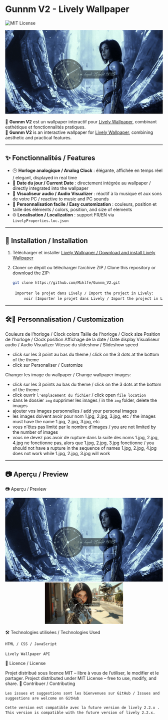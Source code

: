 # Gunnm V2 - Lively Wallpaper

![MIT License](https://img.shields.io/badge/License-MIT-green.svg)

<p align="center">
  <img src="GunnmV2.gif" alt="Aperçu du wallpaper / Wallpaper preview" width="600"/>
</p>

🎨 **Gunnm V2** est un wallpaper interactif pour [Lively Wallpaper](https://github.com/rocksdanister/lively-beta/releases), combinant esthétique et fonctionnalités pratiques.  
🎨 **Gunnm V2** is an interactive wallpaper for [Lively Wallpaper](https://github.com/rocksdanister/lively-beta/releases), combining aesthetic and practical features.

---

## ✨ Fonctionnalités / Features

- 🕒 **Horloge analogique / Analog Clock** : élégante, affichée en temps réel / elegant, displayed in real time
- 📅 **Date du jour / Current Date** : directement intégrée au wallpaper / directly integrated into the wallpaper
- 🎵 **Visualiseur audio / Audio Visualizer** : réactif à la musique et aux sons de votre PC / reactive to music and PC sounds
- 🎨 **Personnalisation facile / Easy customization** : couleurs, position et taille des éléments / colors, position, and size of elements
- 🌐 **Localisation / Localization** : support FR/EN via `LivelyProperties.loc.json`

---

## 🚀 Installation / Installation

1. Télécharger et installer [Lively Wallpaper / Download and install Lively Wallpaper](https://www.rocksdanister.com/lively/)
2. Cloner ce dépôt ou télécharger l’archive ZIP / Clone this repository or download the ZIP:

   ```bash
   git clone https://github.com/Miklfe/Gunnm_V2.git

    Importer le projet dans Lively / Import the project in Lively:
        voir [Importer le projet dans Lively / Import the project in Lively](https://github.com/rocksdanister/lively/wiki/Getting-Started]
   ```

---

## 🛠️🎨 Personnalisation / Customization

Couleurs de l’horloge / Clock colors
Taille de l'horloge / Clock size
Position de l'horloge / Clock position
Affichage de la date / Date display
Visualiseur audio / Audio Visualizer
Vitesse du slideshow / Slideshow speed

- click sur les 3 point au bas du theme / click on the 3 dots at the bottom of the theme
- click sur Personaliser / Customize

Changer les image du wallpaper / Change wallpaper images:

- click sur les 3 points au bas du theme / click on the 3 dots at the bottom of the theme
- click ouvrir `l'emplacement du fichier` / click open `file location`
- dans le dossier `img` supprimer les images / in the `img` folder, delete the images
- ajouter vos images personnelles / add your personal images
- les images doivent avoir pour nom 1.jpg, 2.jpg, 3.jpg, etc / the images must have the name 1.jpg, 2.jpg, 3.jpg, etc
- vous n'êtes pas limité par le nombre d'images / you are not limited by the number of images
- vous ne devez pas avoir de rupture dans la suite des noms 1.jpg, 2.jpg, 4.jpg ne fonctionne pas, alors que 1.jpg, 2.jpg, 3.jpg fonctionne / you should not have a rupture in the sequence of names 1.jpg, 2.jpg, 4.jpg does not work while 1.jpg, 2.jpg, 3.jpg will work

---

## 📷 Aperçu / Preview

📷 Aperçu / Preview

<p align="center"> <img src="GunnmV2.gif" alt="GIF du wallpaper / Wallpaper GIF" width="600"/> <br/> <img src="GunnmV2.jpg" alt="GunnmV2" width="250"/>  </p>
🛠️ Technologies utilisées / Technologies Used

    HTML / CSS / JavaScript

    Lively Wallpaper API

📜 Licence / License

Projet distribué sous licence MIT – libre à vous de l’utiliser, le modifier et le partager.
Project distributed under MIT License – free to use, modify, and share.
🤝 Contribuer / Contributing

    Les issues et suggestions sont les bienvenues sur GitHub / Issues and suggestions are welcome on GitHub

```
Cette version est compatible avec la future version de lively 2.2.x .
This version is compatible with the future version of lively 2.2.x.
```

```

```
